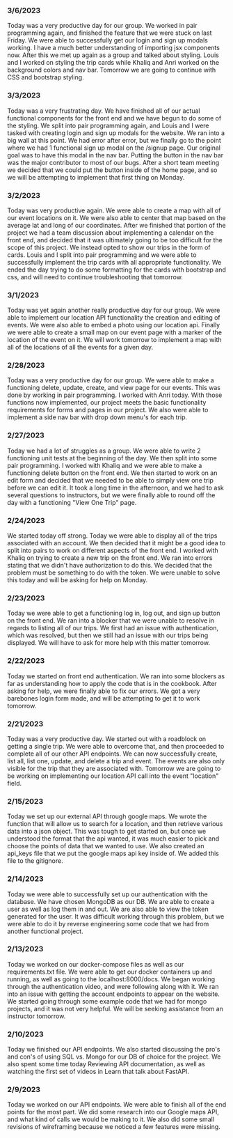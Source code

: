 ### 3/6/2023

Today was a very productive day for our group. We worked in pair programming again, and finished the feature that we were stuck on last Friday. We were able to successfully get our login and sign up modals working. I have a much better understanding of importing jsx components now. After this we met up again as a group and talked about styling. Louis and I worked on styling the trip cards while Khaliq and Anri worked on the background colors and nav bar. Tomorrow we are going to continue with CSS and bootstrap styling.

### 3/3/2023

Today was a very frustrating day. We have finished all of our actual functional components for the front end and we have begun to do some of the styling. We split into pair programming again, and Louis and I were tasked with creating login and sign up modals for the website. We ran into a big wall at this point. We had error after error, but we finally go to the point where we had 1 functional sign up modal on the /signup page. Our original goal was to have this modal in the nav bar. Putting the button in the nav bar was the major contributor to most of our bugs. After a short team meeting we decided that we could put the button inside of the home page, and so we will be attempting to implement that first thing on Monday.

### 3/2/2023

Today was very productive again. We were able to create a map with all of our event locations on it. We were also able to center that map based on the average lat and long of our coordinates. After we finished that portion of the project we had a team discussion about implementing a calendar on the front end, and decided that it was ultimately going to be too difficult for the scope of this project. We instead opted to show our trips in the form of cards. Louis and I split into pair programming and we were able to successfully implement the trip cards with all appropriate functionality. We ended the day trying to do some formatting for the cards with bootstrap and css, and will need to continue troubleshooting that tomorrow.

### 3/1/2023

Today was yet again another really productive day for our group. We were able to implement our location API functionality the creation and editing of events. We were also able to embed a photo using our location api. Finally we were able to create a small map on our event page with a marker of the location of the event on it. We will work tomorrow to implement a map with all of the locations of all the events for a given day.

### 2/28/2023

Today was a very productive day for our group. We were able to make a functioning delete, update, create, and view page for our events. This was done by working in pair programming. I worked with Anri today. With those functions now implemented, our project meets the basic functionality requirements for forms and pages in our project. We also were able to implement a side nav bar with drop down menu's for each trip.

### 2/27/2023

Today we had a lot of struggles as a group. We were able to write 2 functioning unit tests at the beginning of the day. We then split into some pair programming. I worked with Khaliq and we were able to make a functioning delete button on the front end. We then started to work on an edit form and decided that we needed to be able to simply view one trip before we can edit it. It took a long time in the afternoon, and we had to ask several questions to instructors, but we were finally able to round off the day with a functioning "View One Trip" page.

### 2/24/2023

We started today off strong. Today we were able to display all of the trips associated with an account. We then decided that it might be a good idea to split into pairs to work on different aspects of the front end. I worked with Khaliq on trying to create a new trip on the front end. We ran into errors stating that we didn't have authorization to do this. We decided that the problem must be something to do with the token. We were unable to solve this today and will be asking for help on Monday.


### 2/23/2023

Today we were able to get a functioning log in, log out, and sign up button on the front end. We ran into a blocker that we were unable to resolve in regards to listing all of our trips. We first had an issue with authentication, which was resolved, but then we still had an issue with our trips being displayed. We will have to ask for more help with this matter tomorrow.

### 2/22/2023

Today we started on front end authentication. We ran into some blockers as far as understanding how to apply the code that is in the cookbook. After asking for help, we were finally able to fix our errors. We got a very barebones login form made, and will be attempting to get it to work tomorrow.

### 2/21/2023

Today was a very productive day. We started out with a roadblock on getting a single trip. We were able to overcome that, and then proceeded to complete all of our other API endpoints. We can now successfully create, list all, list one, update, and delete a trip and event. The events are also only visible for the trip that they are associated with. Tomorrow we are going to be working on implementing our location API call into the event "location" field.

### 2/15/2023

Today we set up our external API through google maps. We wrote the function that will allow us to search for a location, and then retrieve various data into a json object. This was tough to get started on, but once we understood the format that the api wanted, it was much easier to pick and choose the points of data that we wanted to use. We also created an api_keys file that we put the google maps api key inside of. We added this file to the gitignore.

### 2/14/2023

Today we were able to successfully set up our authentication with the database. We have chosen MongoDB as our DB. We are able to create a user as well as log them in and out. We are also able to view the token generated for the user. It was difficult working through this problem, but we were able to do it by reverse engineering some code that we had from another functional project.

### 2/13/2023

Today we worked on our docker-compose files as well as our requirements.txt file. We were able to get our docker containers up and running, as well as going to the localhost:8000/docs. We began working through the authentication video, and were following along with it. We ran into an issue with getting the account endpoints to appear on the website. We started going through some example code that we had for mongo projects, and it was not very helpful. We will be seeking assistance from an instructor tomorrow.

### 2/10/2023

Today we finished our API endpoints. We also started discussing the pro's and con's of using SQL vs. Mongo for our DB of choice for the project. We also spent some time today Reviewing API documentation, as well as watching the first set of videos in Learn that talk about FastAPI.

### 2/9/2023

Today we worked on our API endpoints. We were able to finish all of the end points for the most part. We did some research into our Google maps API, and what kind of calls we would be making to it. We also did some small revisions of wireframing because we noticed a few features were missing.
